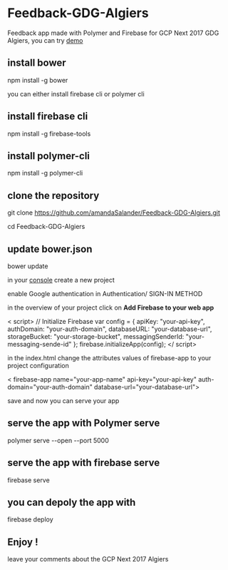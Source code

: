 # Feedback-GDG-Algiers
Feedback app made with Polymer and Firebase for GCP Next 2017 GDG Algiers, you can try [demo](https://authwithfirebase.firebaseapp.com)


## install bower
npm install -g bower

you can either install firebase cli or polymer cli

## install firebase cli
npm install -g firebase-tools

## install polymer-cli
npm install -g polymer-cli

## clone the repository
git clone https://github.com/amandaSalander/Feedback-GDG-Algiers.git

cd Feedback-GDG-Algiers

## update bower.json
bower update

in your [console](https://console.firebase.google.com/) create a new project

enable Google authentication in Authentication/ SIGN-IN METHOD

in the overview of your project click on **Add Firebase to your web app** 

< script>
  // Initialize Firebase
  var config = {
    apiKey: "your-api-key",
    authDomain: "your-auth-domain",
    databaseURL: "your-database-url",
    storageBucket: "your-storage-bucket",
    messagingSenderId: "your-messaging-sende-id"
  };
  firebase.initializeApp(config);
</ script>

in the index.html change the attributes values of firebase-app to your project configuration

  < firebase-app
    name="your-app-name"
    api-key="your-api-key"
    auth-domain="your-auth-domain"
    database-url="your-database-url">
  </firebase-app>

save and now you can serve your app

## serve the app with Polymer serve
polymer serve --open --port 5000


## serve the app with firebase serve
firebase serve


## you can depoly the app with
firebase deploy



## Enjoy !
leave your comments about the GCP Next 2017 Algiers
